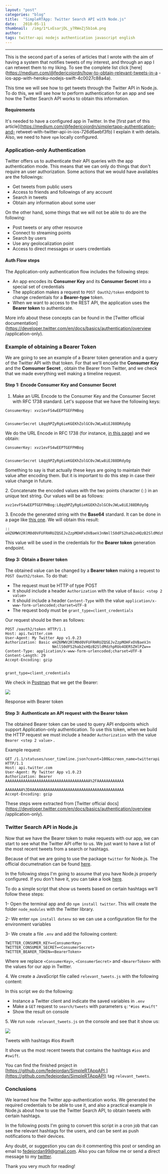 ```yaml
---
layout:	"post"
categories:	"blog"
title:	"SimpleRTApp: Twitter Search API with Node.js"
date:	2018-05-11
thumbnail:	/img/1*LxEsarjDL_y7RWeZj5b1oA.png
author:	
tags: twitter-api nodejs authentication javascript english
---
```


* * *

This is the second part of a series of articles that I wrote with the aim of
having a system that notifies tweets of my interest, and through an app I can
retweet them to my liking. To see the complete list click
[here](https://medium.com/@federicojordn/how-to-obtain-relevant-tweets-in-a
-ios-app-with-heroku-nodejs-swift-4c0027c88a4a).

This time we will see how to get tweets through the Twitter API in Node.js. To
do this, we will see how to perform authentication for an app and see how the
Twitter Search API works to obtain this information.

####  **Requirements**

It's needed to have a configured app in Twitter. In the [first part of this
article](https://medium.com/@federicojordn/simplertapp-authentication-and-
retweet-with-twitter-api-in-ios-726d6aebf3fb) I explain it with details. Also,
we need to have `npm` locally configured.

### Application-only Authentication

Twitter offers us to authenticate their API queries with the app
authentication mode. This means that we can only do things that don't require
an user authorization. Some actions that we would have availables are the
followings:

  * Get tweets from public users
  * Access to friends and followings of any account
  * Search in tweets
  * Obtain any information about some user

On the other hand, some things that we will not be able to do are the
following:

  * Post tweets or any other resource
  * Connect to streaming points
  * Search by users
  * Use any geolocalization point
  * Access to direct messages or users credentials

#### Auth Flow steps

The Application-only authentication flow includes the following steps:

  * An app encodes its **Consumer Key** and its **Consumer Secret** into a special set of credentials
  * The application makes a request to `POST Oauth2/token` endpoint to change credentials for a **Bearer-type** token.
  * When we want to access to the REST API, the application uses the **Bearer token** to authenticate.

More info about these concepts can be found in the [Twitter official
documentation](https://developer.twitter.com/en/docs/basics/authentication/overview
/application-only).

### Example of obtaining a Bearer Token

We are going to see an example of a Bearer token generation and a query of the
Twitter API with that token. For that we'll encode the **Consumer Key** and
the **Comsumer Secret** , obtain the Bearer from Twitter, and we check that we
made everything well making a timeline request.

#### Step 1: Encode Consumer Key and Consumer Secret

  1. Make an URL Encode to the Consumer Key and the Consumer Secret with RFC 1738 standard. Let's suppose that we have the following keys:

    
    
    ConsumerKey: xvz1evFS4wEEPTGEFPHBog
    
    
    ConsumerSecret L8qq9PZyRg6ieKGEKhZolGC0vJWLw8iEJ88DRdyOg

We do the URL Encode in RFC 1738 (for instance, [in this
page](https://www.urldecoder.org/)) and we obtain:

    
    
    ConsumerKey: xvz1evFS4wEEPTGEFPHBog
    
    
    ConsumerSecret L8qq9PZyRg6ieKGEKhZolGC0vJWLw8iEJ88DRdyOg

Something to say is that actually these keys are going to maintain their value
after encoding them. But it is important to do this step in case their value
change in future.

2\. Concatenate the encoded values with the two points character (`:`) in an
unique text string. Our values will be as follows:

    
    
    xvz1evFS4wEEPTGEFPHBog:L8qq9PZyRg6ieKGEKhZolGC0vJWLw8iEJ88DRdyOg

3\. Encode the generated string with the **Base64** standard. It can be done
in a page like [this one](https://www.base64encode.org/). We will obtain this
result:

    
    
    :: eHZ6MWV2RlM0d0VFUFRHRUZQSEJvZzpMOHFxOVBaeVJnNmllS0dFS2hab2xHQzB2SldMdzhpRUo4OERSZHlPZw==

This value will be used in the credentials for the **Bearer token** generation
endpoint.

#### Step 3: Obtain a Bearer token

The obtained value can be changed by a **Bearer token** making a request to
`POST Oauth2/token`. To do that:

  * The request must be HTTP of type POST
  * It should include a header `Authorization` with the value of `Basic <step 2 value>`
  * It should include a header `Content-Type` with the value `application/x-www-form-urlencoded;charset=UTF-8`
  * The request body must be `grant_type=client_credentials`

Our request should be then as follows:

    
    
    POST /oauth2/token HTTP/1.1  
    Host: api.twitter.com  
    User-Agent: My Twitter App v1.0.23  
    Authorization: Basic eHZ6MWV2RlM0d0VFUFRHRUZQSEJvZzpMOHFxOVBaeVJn  
                         NmllS0dFS2hab2xHQzB2SldMdzhpRUo4OERSZHlPZw==  
    Content-Type: application/x-www-form-urlencoded;charset=UTF-8  
    Content-Length: 29  
    Accept-Encoding: gzip
    
    
    grant_type=client_credentials

We check in [Postman](https://www.getpostman.com/) that we get the Bearer:

![](/img/1*LxEsarjDL_y7RWeZj5b1oA.png)

Response with Bearer token

#### Step 3: Authenticate an API request with the Bearer token

The obtained Bearer token can be used to query API endpoints which support
Application-only authentication. To use this token, when we build the HTTP
request we must include a header `Authorization` with the value `Bearer <step
2 value>` .

Example request:

    
    
    GET /1.1/statuses/user_timeline.json?count=100&screen_name=twitterapi HTTP/1.1  
    Host: api.twitter.com  
    User-Agent: My Twitter App v1.0.23  
    Authorization: Bearer AAAAAAAAAAAAAAAAAAAAAAAAAAAAAAAAAAAAAA%2FAAAAAAAAAAAA  
                          AAAAAAAA%3DAAAAAAAAAAAAAAAAAAAAAAAAAAAAAAAAAAAAAAAAAA  
    Accept-Encoding: gzip

These steps were extracted from [Twitter official
docs](https://developer.twitter.com/en/docs/basics/authentication/overview
/application-only).

### Twitter Search API in Node.js

Now that we have the Bearer token to make requests with our app, we can start
to see what the Twitter API offer to us. We just want to have a list of the
most recent tweets from a search or hashtags.

Because of that we are going to use the package `twitter` for Node.js. The
official documetnation can be found
[here](https://www.npmjs.com/package/twitter).

In the following steps I'm going to assume that you have Node.js properly
configured. If you don't have it, you can take a look
[here](https://nodejs.org/en/download/package-manager/).

To do a simple script that show us tweets based on certain hashtags we'll
follow these steps:

1- Open the terminal app and do `npm install twitter`. This will create the
folder `node_modules` with the Twitter library.

2- We enter `npm install dotenv` so we can use a configuration file for the
environment variables

3- We create a file `.env` and add the following content:

    
    
    TWITTER_CONSUMER_KEY=<ConsumerKey>  
    TWITTER_CONSUMER_SECRET=<ConsumerSecret>  
    TWITTER_BEARER_TOKEN=<BearerToken>

Where we replace `<ConsumerKey>`, `<ConsumerSecret>` and `<BearerToken>` with
the values for our app in Twitter.

4\. We create a JavaScript file called `relevant_tweets.js` with the following
content:

<script src="https://gist.github.com/fedejordan/c35d91dcb99c84f2cc6f5b6fafc215ac.js"></script>
In this script we do the following:

  * Instance a Twitter client and indicate the saved variables in `.env`
  * Make a `GET` request to `search/tweets` with parameters `q:"#ios #swift"`
  * Show the result on console

5\. We run `node relevant_tweets.js` on the console and see that it show us:

![](/img/1*vl1_0Y5RgoQxvb5GCQgglg.png)

Tweets with hashtags #ios #swift

It show us the most recent tweets that contains the hashtags `#ios` and
`#swift`.

You can find the finished project in
[https://github.com/fedejordan/SimpleRTAppAPI,](https://github.com/fedejordan/SimpleRTAppAPI)
tag `relevant_tweets`.

### Conclusions

We learned how the Twitter app-authentication works. We generated the required
credentials to be able to use it, and also a practical example in Node.js
about how to use the Twitter Search API, to obtain tweets with certain
hashtags.

In the following posts I'm going to convert this script in a cron job that can
see the relevant hashtags for the users, and can be sent as push notifications
to their devices.

Any doubt, or suggestion you can do it commenting this post or sending an
email to fedejordan99@gmail.com. Also you can follow me or send a direct
message to my [twitter](http://twitter.com/FedeJordan90).

Thank you very much for reading!


